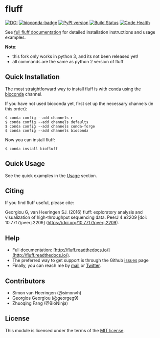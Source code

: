 # fluff
[![DOI](https://zenodo.org/badge/4346865.svg)](https://zenodo.org/badge/latestdoi/4346865)
[![bioconda-badge](https://img.shields.io/badge/install%20with-bioconda-brightgreen.svg?style=flat)](http://bioconda.github.io)
[![PyPI version](https://badge.fury.io/py/biofluff.svg)](https://badge.fury.io/py/biofluff)
[![Build Status](https://travis-ci.org/simonvh/fluff.svg?branch=master)](https://travis-ci.org/simonvh/fluff)
[![Code Health](https://landscape.io/github/simonvh/fluff/master/landscape.svg?style=flat)](https://landscape.io/github/simonvh/fluff/master)

See [full fluff documentation](http://fluff.readthedocs.org/) for detailed installation instructions and usage examples.



**Note:**
* this fork only works in python 3, and its not been released yet!
* all commands are the same as python 2 version of fluff



## Quick Installation

The most straightforward way to install fluff is with [conda](https://docs.continuum.io/anaconda) using the [bioconda](https://bioconda.github.io/) channel.

If you have not used bioconda yet, first set up the necessary channels (in this order):

```
$ conda config --add channels r
$ conda config --add channels defaults
$ conda config --add channels conda-forge
$ conda config --add channels bioconda
```

Now you can install fluff:

`$ conda install biofluff`

## Quick Usage

See the quick examples in the [Usage](http://fluff.readthedocs.io/en/latest/usage.html) section.

## Citing

If you find fluff useful, please cite:

Georgiou G, van Heeringen SJ. (2016) fluff: exploratory analysis and visualization of high-throughput sequencing data. PeerJ 4:e2209 [doi: 10.7717/peerj.2209] (https://doi.org/10.7717/peerj.2209).

## Help

* Full documentation:
  [http://fluff.readthedocs.io/](http://fluff.readthedocs.io/).
* The preferred way to get support is through the Github
  [issues](https://github.com/simonvh/fluff/issues/) page
* Finally, you can reach me by [mail](simon.vanheeringen@gmail.com) or
  [Twitter](https://twitter.com/svheeringen).

## Contributors

* Simon van Heeringen (@simonvh)
* Georgios Georgiou (@georgeg9)
* Zhuoqing Fang (@BioNinja)

## License

This module is licensed under the terms of the [MIT
license](https://opensource.org/licenses/MIT).
